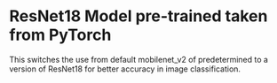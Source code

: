 # ResNet18 Model pre-trained taken from PyTorch

This switches the use from default mobilenet_v2 of predetermined to a version of ResNet18 for better accuracy in image classification.